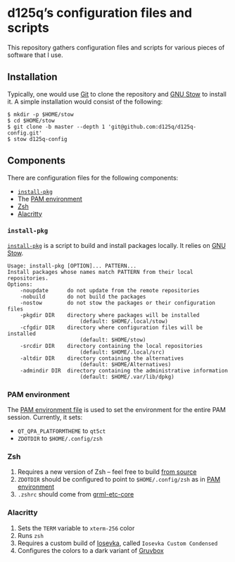# d125q’s configuration files and scripts

This repository gathers configuration files and scripts for various pieces of
software that I use.

## Installation

Typically, one would use [Git][git-homepage] to clone the repository and [GNU
Stow][stow-homepage] to install it.  A simple installation would consist of the
following:

```console
$ mkdir -p $HOME/stow
$ cd $HOME/stow
$ git clone -b master --depth 1 'git@github.com:d125q/d125q-config.git'
$ stow d125q-config
```

[git-homepage]: https://git-scm.com/ "Homepage of Git"
[stow-homepage]: https://www.gnu.org/software/stow/ "Homepage of GNU Stow"

## Components

There are configuration files for the following components:

- [`install-pkg`](#install-pkg)
- The [PAM environment](#pam-environment)
- [Zsh](#zsh)
- [Alacritty](#alacritty)

### `install-pkg`

[`install-pkg`](.local/bin/install-pkg) is a script to build and install
packages locally.  It relies on [GNU Stow][stow-homepage].

```
Usage: install-pkg [OPTION]... PATTERN...
Install packages whose names match PATTERN from their local repositories.
Options:
    -noupdate      do not update from the remote repositories
    -nobuild       do not build the packages
    -nostow        do not stow the packages or their configuration files
    -pkgdir DIR    directory where packages will be installed
                       (default: $HOME/.local/stow)
    -cfgdir DIR    directory where configuration files will be installed
                       (default: $HOME/stow)
    -srcdir DIR    directory containing the local repositories
                       (default: $HOME/.local/src)
    -altdir DIR    directory containing the alternatives
                       (default: $HOME/Alternatives)
    -admindir DIR  directory containing the administrative information
                       (default: $HOME/.var/lib/dpkg)
```

### PAM environment

The [PAM environment file](.pam_environment) is used to set the environment for
the entire PAM session.  Currently, it sets:

- `QT_QPA_PLATFORMTHEME` to `qt5ct`
- `ZDOTDIR` to `$HOME/.config/zsh`

### Zsh

1. Requires a new version of Zsh – feel free to build [from source][zsh-repo]
2. `ZDOTDIR` should be configured to point to `$HOME/.config/zsh` as in [PAM
   environment](#pam-environment)
3. `.zshrc` should come from [grml-etc-core][grml-etc-core-repo]

[zsh-repo]: https://github.com/zsh-users/zsh "Git repository of Zsh"
[grml-etc-core-repo]: https://github.com/grml/grml-etc-core "Git repository of grml-etc-core"

### Alacritty

1. Sets the `TERM` variable to `xterm-256` color
2. Runs `zsh`
3. Requires a custom build of [Iosevka][iosevka-repo], called `Iosevka Custom
   Condensed`
4. Configures the colors to a dark variant of [Gruvbox][gruvbox-repo]

[iosevka-repo]: https://github.com/be5invis/Iosevka "Git repository of Iosevka"
[gruvbox-repo]: https://github.com/briemens/gruvbox "Git repository of Gruvbox"
